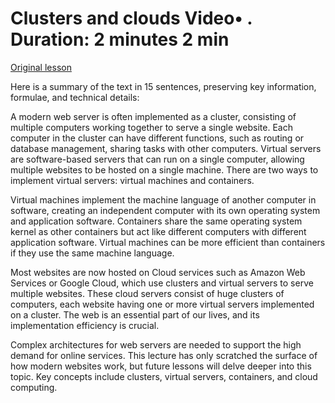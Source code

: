 # Clusters and clouds Video• . Duration: 2 minutes 2 min

[Original lesson](https://www.coursera.org/learn/uol-how-computers-work/lecture/IxgrK/clusters-and-clouds)

Here is a summary of the text in 15 sentences, preserving key information, formulae, and technical details:

A modern web server is often implemented as a cluster, consisting of multiple computers working together to serve a single website. Each computer in the cluster can have different functions, such as routing or database management, sharing tasks with other computers. Virtual servers are software-based servers that can run on a single computer, allowing multiple websites to be hosted on a single machine. There are two ways to implement virtual servers: virtual machines and containers.

Virtual machines implement the machine language of another computer in software, creating an independent computer with its own operating system and application software. Containers share the same operating system kernel as other containers but act like different computers with different application software. Virtual machines can be more efficient than containers if they use the same machine language.

Most websites are now hosted on Cloud services such as Amazon Web Services or Google Cloud, which use clusters and virtual servers to serve multiple websites. These cloud servers consist of huge clusters of computers, each website having one or more virtual servers implemented on a cluster. The web is an essential part of our lives, and its implementation efficiency is crucial.

Complex architectures for web servers are needed to support the high demand for online services. This lecture has only scratched the surface of how modern websites work, but future lessons will delve deeper into this topic. Key concepts include clusters, virtual servers, containers, and cloud computing.

